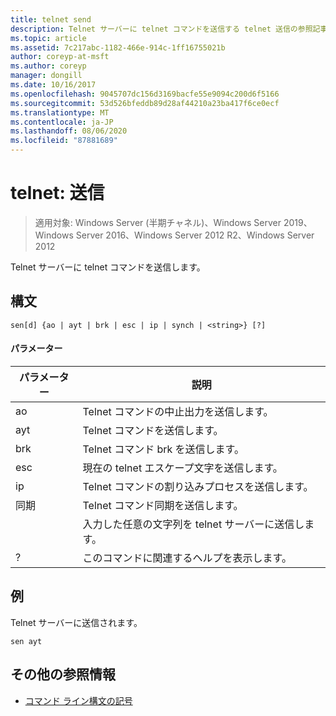 ```yaml
---
title: telnet send
description: Telnet サーバーに telnet コマンドを送信する telnet 送信の参照記事。
ms.topic: article
ms.assetid: 7c217abc-1182-466e-914c-1ff16755021b
author: coreyp-at-msft
ms.author: coreyp
manager: dongill
ms.date: 10/16/2017
ms.openlocfilehash: 9045707dc156d3169bacfe55e9094c200d6f5166
ms.sourcegitcommit: 53d526bfeddb89d28af44210a23ba417f6ce0ecf
ms.translationtype: MT
ms.contentlocale: ja-JP
ms.lasthandoff: 08/06/2020
ms.locfileid: "87881689"
---
```

# <a name="telnet-send"></a>telnet: 送信

> 適用対象: Windows Server (半期チャネル)、Windows Server 2019、Windows Server 2016、Windows Server 2012 R2、Windows Server 2012

Telnet サーバーに telnet コマンドを送信します。

## <a name="syntax"></a>構文
```
sen[d] {ao | ayt | brk | esc | ip | synch | <string>} [?]
```
#### <a name="parameters"></a>パラメーター

| パラメーター |                     説明                      |
|-----------|------------------------------------------------------|
|    ao     |       Telnet コマンドの中止出力を送信します。        |
|    ayt    |       Telnet コマンドを送信します。       |
|    brk    |            Telnet コマンド brk を送信します。            |
|    esc    |      現在の telnet エスケープ文字を送信します。      |
|    ip     |     Telnet コマンドの割り込みプロセスを送信します。     |
|   同期   |           Telnet コマンド同期を送信します。           |
| <string>  | 入力した任意の文字列を telnet サーバーに送信します。 |
|     ?     |     このコマンドに関連するヘルプを表示します。      |

## <a name="examples"></a>例
Telnet サーバーに送信されます。
```
sen ayt
```
## <a name="additional-references"></a>その他の参照情報
- [コマンド ライン構文の記号](command-line-syntax-key.md)
